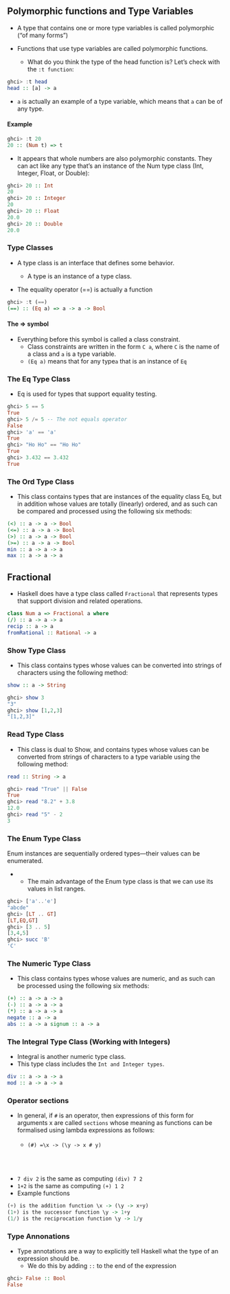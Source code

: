 ## Polymorphic functions and Type Variables

- A type that contains one or more type variables is called polymorphic (“of many forms”)
- Functions that use type variables are called polymorphic functions.

  - What do you think the type of the head function is? Let’s check with the ```:t function```:

```haskell
ghci> :t head
head :: [a] -> a
```

- ```a``` is actually an example of a type variable, which means that ```a``` can be of any type.


#### Example

```haskell
ghci> :t 20
20 :: (Num t) => t
```
- It appears that whole numbers are also polymorphic constants. They can act like any type that’s an instance of the Num type class (Int, Integer, Float, or Double):
```haskell
ghci> 20 :: Int
20
ghci> 20 :: Integer
20
ghci> 20 :: Float
20.0
ghci> 20 :: Double
20.0
```
### Type Classes 

- A type class is an interface that defines some behavior. 
  - A type is an instance of a type class.

- The equality operator (==) is actually a function

```haskell
ghci> :t (==)
(==) :: (Eq a) => a -> a -> Bool
```

#### The => symbol

- Everything before this symbol is called a class constraint. 
  - Class constraints are written in the form ```C a```, where ```C``` is the name of a class and ```a``` is a type variable.
  - ```(Eq a)``` means that for any type```a``` that is an instance of ```Eq```
### The Eq Type Class

- Eq is used for types that support equality testing.
```haskell
ghci> 5 == 5
True
ghci> 5 /= 5 -- The not equals operator
False
ghci> 'a' == 'a'
True
ghci> "Ho Ho" == "Ho Ho"
True
ghci> 3.432 == 3.432
True
```

### The Ord Type Class

- This class contains types that are instances of the equality class Eq, but in addition whose values are
totally (linearly) ordered, and as such can be compared and processed using the following six methods:

```haskell
(<) :: a -> a -> Bool 
(<=) :: a -> a -> Bool 
(>) :: a -> a -> Bool 
(>=) :: a -> a -> Bool 
min :: a -> a -> a
max :: a -> a -> a
```

## Fractional 

- Haskell does have a type class called ```Fractional``` that represents types that support division and related operations.
```haskell
class Num a => Fractional a where
(/) :: a -> a -> a
recip :: a -> a
fromRational :: Rational -> a
```

### Show Type Class

- This class contains types whose values can be converted into strings of characters using the following
method:

```haskell
show :: a -> String
```
```haskell
ghci> show 3
"3"
ghci> show [1,2,3]
"[1,2,3]"
```

### Read Type Class

- This class is dual to Show, and contains types whose values can be converted from strings of characters to a type variable using the following method:

```haskell
read :: String -> a
```
```haskell
ghci> read "True" || False
True
ghci> read "8.2" + 3.8
12.0
ghci> read "5" - 2
3
```
### The Enum Type Class
Enum instances are sequentially ordered types—their values can be enumerated. 
- - The main advantage of the Enum type class is that we can use its values in list ranges.

```haskell
ghci> ['a'..'e']
"abcde"
ghci> [LT .. GT]
[LT,EQ,GT]
ghci> [3 .. 5]
[3,4,5]
ghci> succ 'B'
'C'
```

### The Numeric Type Class

- This class contains types whose values are numeric, and as such can be processed using the following six
  methods:

```haskell
(+) :: a -> a -> a
(-) :: a -> a -> a
(*) :: a -> a -> a
negate :: a -> a
abs :: a -> a signum :: a -> a
```

### The Integral Type Class (Working with Integers)

- Integral is another numeric type class. 
- This type class includes the ```Int and Integer types```.
```haskell
div :: a -> a -> a 
mod :: a -> a -> a
```

### Operator sections

- In general, if ```#``` is an operator, then expressions of this form for arguments x are called ```sections``` whose meaning as functions can be formalised using lambda expressions as follows:
  <br/>
  <br/>
   - ```(#) =\x -> (\y -> x # y)```
<br/>
<br/>

- ```7 div 2``` is the same as computing ```(div) 7 2```
- ```1+2``` is the same as computing ```(+) 1 2```
- Example functions

```haskell
(+) is the addition function \x -> (\y -> x+y)
(1+) is the successor function \y -> 1+y
(1/) is the reciprocation function \y -> 1/y
```

### Type Annonations

- Type annotations are a way to explicitly tell Haskell what the type of an expression should be.
  - We do this by adding ```::``` to the end of the expression
```haskell
ghci> False :: Bool
False
```